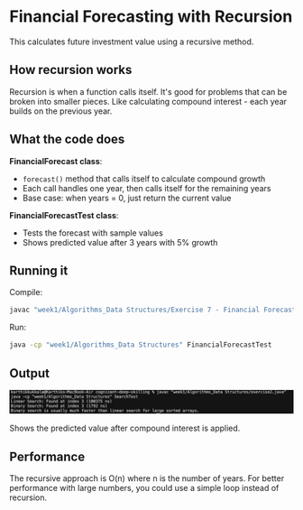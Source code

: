 # Financial Forecasting with Recursion

This calculates future investment value using a recursive method.

## How recursion works

Recursion is when a function calls itself. It's good for problems that can be broken into smaller pieces. Like calculating compound interest - each year builds on the previous year.

## What the code does

**FinancialForecast class**: 
- `forecast()` method that calls itself to calculate compound growth
- Each call handles one year, then calls itself for the remaining years
- Base case: when years = 0, just return the current value

**FinancialForecastTest class**: 
- Tests the forecast with sample values
- Shows predicted value after 3 years with 5% growth

## Running it

Compile:
```sh
javac "week1/Algorithms_Data Structures/Exercise 7 - Financial Forecasting.java"
```

Run:
```sh
java -cp "week1/Algorithms_Data Structures" FinancialForecastTest
```

## Output

![Financial Forecast Output](output.png)

Shows the predicted value after compound interest is applied.

## Performance

The recursive approach is O(n) where n is the number of years. For better performance with large numbers, you could use a simple loop instead of recursion. 